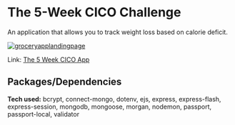 
# The 5-Week CICO Challenge
An application that allows you to track weight loss based on calorie deficit.

<a href="#"><img src="[https://i.ibb.co/DQWVXRy/groceryapplandingpage.png](https://github.com/RenaePeppers/100HoursProjectV4MVC/blob/main/public/images/homepage.jpg)" alt="groceryapplandingpage" border="0" /></a>

Link: [The 5 Week CICO App](https://fiveweekchallengev6.herokuapp.com/)
## Packages/Dependencies

**Tech used:** bcrypt, connect-mongo, dotenv, ejs, express, express-flash, express-session, mongodb, mongoose, morgan, nodemon, passport, passport-local, validator



